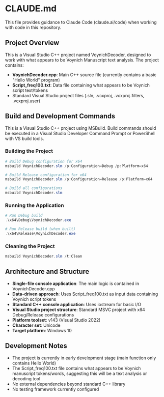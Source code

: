# CLAUDE.md

This file provides guidance to Claude Code (claude.ai/code) when working with code in this repository.

## Project Overview

This is a Visual Studio C++ project named VoynichDecoder, designed to work with what appears to be Voynich Manuscript text analysis. The project contains:

- **VoynichDecoder.cpp**: Main C++ source file (currently contains a basic "Hello World" program)
- **Script_freq100.txt**: Data file containing what appears to be Voynich script text/tokens
- Standard Visual Studio project files (.sln, .vcxproj, .vcxproj.filters, .vcxproj.user)

## Build and Development Commands

This is a Visual Studio C++ project using MSBuild. Build commands should be executed in a Visual Studio Developer Command Prompt or PowerShell with VS build tools.

### Building the Project
```powershell
# Build Debug configuration for x64
msbuild VoynichDecoder.sln /p:Configuration=Debug /p:Platform=x64

# Build Release configuration for x64  
msbuild VoynichDecoder.sln /p:Configuration=Release /p:Platform=x64

# Build all configurations
msbuild VoynichDecoder.sln
```

### Running the Application
```powershell
# Run Debug build
.\x64\Debug\VoynichDecoder.exe

# Run Release build (when built)
.\x64\Release\VoynichDecoder.exe
```

### Cleaning the Project
```powershell
msbuild VoynichDecoder.sln /t:Clean
```

## Architecture and Structure

- **Single-file console application**: The main logic is contained in VoynichDecoder.cpp
- **Data-driven approach**: Uses Script_freq100.txt as input data containing Voynich script tokens
- **Standard C++ console application**: Uses iostream for basic I/O
- **Visual Studio project structure**: Standard MSVC project with x64 Debug/Release configurations
- **Platform toolset**: v143 (Visual Studio 2022)
- **Character set**: Unicode
- **Target platform**: Windows 10

## Development Notes

- The project is currently in early development stage (main function only contains Hello World)
- The Script_freq100.txt file contains what appears to be Voynich manuscript tokens/words, suggesting this will be a text analysis or decoding tool
- No external dependencies beyond standard C++ library
- No testing framework currently configured